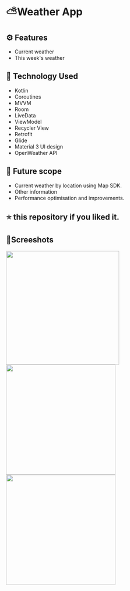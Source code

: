# ⛅Weather App 


## ⚙️ Features
* Current weather
* This week's weather

## 🚀 Technology Used

- Kotlin
- Coroutines
- MVVM
- Room
- LiveData
- ViewModel
- Recycler View
- Retrofit
- Glide
- Material 3 UI design
- OpenWeather API

## 📂 Future scope
* Current weather by location using Map SDK.
* Other information
* Performance optimisation and improvements.

 ## :star: this repository if you liked it.
 
## 📸Screeshots

<p float="left">
  <img src="https://github.com/pratyaksh1610/w/assets/76740999/c72ca824-389e-4409-afc5-b395d86e1291" width="310" />
  <img src="https://github.com/pratyaksh1610/w/assets/76740999/b9540513-8919-473d-bd6e-1761db2c890b" width="300" />
  <img src="https://github.com/pratyaksh1610/w/assets/76740999/0c2040be-b804-48b1-b210-1d1371de2b4d" width="300" /> 
</p>


